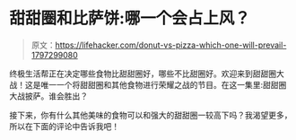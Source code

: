 # 甜甜圈和比萨饼:哪一个会占上风？

> 原文：<https://lifehacker.com/donut-vs-pizza-which-one-will-prevail-1797299080>

终极生活帮正在决定哪些食物比甜甜圈好，哪些不比甜圈好。欢迎来到甜甜圈大战！这是唯一一个将甜甜圈和其他食物进行荣耀之战的节目。在这一集里:甜甜圈大战披萨。谁会胜出？



接下来，你有什么其他美味的食物可以和强大的甜甜圈一较高下吗？我渴望更多，所以在下面的评论中告诉我吧！